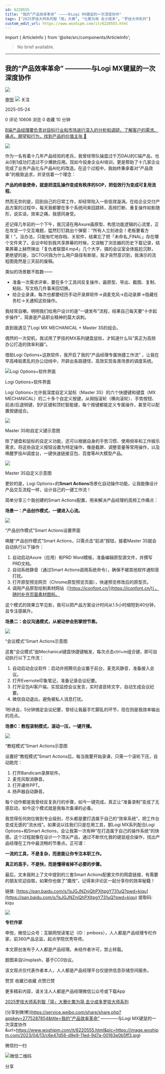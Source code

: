 ```yaml
---
id: 6220555
title: "我的“产品效率革命” ————与Logi MX键鼠的一次深度协作"
tags: ["2025罗技大师系列智「简」大赛", "化繁为简 击少成多", "罗技大师系列"]
custom_edit_url: https://www.woshipm.com/it/6220555.html
---
```

import { ArticleInfo } from '@site/src/components/ArticleInfo';

<ArticleInfo
    author="申悦"
    authorLink="https://www.woshipm.com/u/65947"
    published="2025-05-24"
    views={10606}
    comments={0}
    collects={0}
/>

> No brief available.

---

## 我的“产品效率革命” ————与Logi MX键鼠的一次深度协作

[![](https://static.woshipm.com/view/woshipm_api_def_20250429195644_5274.jpg?imageView2/1/w/72/h/72/q/100)](https://www.woshipm.com/u/65947)

[申悦](https://www.woshipm.com/u/65947) ![](https://static.woshipm.com/tag/1121_1@2x.png) 关注

2025-05-24

0 评论 10606 浏览 0 收藏 10 分钟

[B端产品经理要负责对目标行业和市场进行深入的分析和调研，了解客户的需求、痛点、期望和行为，找到产品的价值主张 🔗](https://ke.qidianla.com/courses/bcpm)

![](https://image.woshipm.com/2023/04/13/c6e47d56-d9e9-11ed-9d7a-00163e0b5ff3.jpg)

作为一名有着十几年产品经验的老兵，我曾经带队操盘过千万DAU的C端产品，也从0到1成功打造过不少爆款应用。现如今投身企业AI培训，更是帮助了十几家企业完成了业务产品化与产品AI化的改造。在这个过程中，我始终秉承着对“产品效率”的极致追求，并坚信着一个理念：

**产品的终极使命，就是把混乱操作变成有秩序的SOP，把低效行为变成可复用流程**。

然而无奈的是，回到自己的日常工作，却经常陷入一些低效漩涡。在给企业交付产品方案的过程中，每天我都要在多个系统间来回跳转，高频打断、重复操作如影随形，说实话，效率之痛，我感同身受。

还记得几年前的一个下午，我沉浸在用Axure画原型、构思功能逻辑的心流里，正在攻坚一个交互难题，猛然钉钉跳出个弹窗：“所有人立刻进会！老板要看方案！”。没办法，只能匆忙地存档、关软件，结果忘了把「未命名\_FINAL」存在哪个文件夹了。会议中轮到我共享屏幕的时候，又误触了浏览器的历史下载记录，结果屏幕上赫然弹出「复仇者联盟4.mp4」几个大字，搞的会议室全体尴尬沉默，更绝望的是，当CTO问我为什么用户路径有断层，我才突然意识到，我演示的流程图竟然是三天前的废稿。

类似的场景数不胜数——

*   准备一次需求评审，要在多个工具间反复操作，画原型、导出、截图、复制、粘贴、写文档几件事来回切换。
*   给企业录课，每次也都要经历手动开录屏软件→调麦克风→启动录屏→隐藏任务栏→关通知这些操作。

我经常自嘲，明明我们给用户设计的是“一键发布”流程，结果自己每天要“十步起步操作”，简直是产品职业精神的莫大讽刺。

直到我遇见了Logi MX MECHANICAL + Master 3S的组合。

偶然的一次契机，我试用了罗技的MX系列键盘鼠标，才知道什么叫“真正为高频办公打造的效率利器”。

借助Logi Options+这款软件，我开启了我的“产品经理专属快捷工作流” ，让我在早高峰般紊乱的办公动线中，开辟出各路捷径，高效实现各类场景的调度系统。

![Logi Options+软件界面](https://image.woshipm.com/2025/05/23/45485a0a-37d0-11f0-a590-00163e09d72f.png)

Logi Options+软件界面

Logi Options+允许我深度自定义鼠标（Master 3S）的六个快捷键和键盘（MX MECHANICAL）的二十多个自定义按键，从拇指滚轮（横向滚轮）、手势按钮、前进/后退侧键，到F区键和顶栏智能键，每个按键都能定义专属操作，甚至可以配置按键组合。

![](https://image.woshipm.com/2025/05/23/6fa65aa4-37d0-11f0-821c-00163e09d72f.png)

Master 3S和自定义键示意图

除了键盘和鼠标的自定义功能，还可以根据自身的手势习惯、使用频率和工作娱乐需求，将这些自定义按钮设置为特定操作，像是截屏、调整音量等常用操作，以及唤醒罗技AI调度台，一键快速链接豆包、百度等AI大模型产品。

![](https://image.woshipm.com/2025/05/23/8f24124a-37d0-11f0-a590-00163e09d72f.png)

Master 3S自定义示意图

更妙的是，Logi Options+的**Smart Actions**场景化自动操作功能，让我能像设计产品交互流程一样，设计自己的一键工作流！

简单分享三个我创建的Smart Actions配置，用来解决产品经理的高频工作痛点：

**场景一：产品创作模式，一键进入心流。**

![](https://image.woshipm.com/2025/05/23/48e94786-37d1-11f0-a590-00163e09d72f.png)

“产品创作模式”Smart Actions设置界面

唤醒“产品创作模式”Smart Actions，只需点击“前进”按钮，接着Master 3S就会自动执行以下操作：

1.  自动启动Axure（应用）和PRD Word模板，准备编辑原型源文件，并撰写PRD文档。
2.  自动系统静音（通过Smart Actions调用系统命令），确保不被其他软件通知音打扰。
3.  打开原型预览网页（Chrome原型预览页面），快速预览修改后的原型页。
4.  调用产品原型绘制素材网站（[https://iconfont.cn/](https://iconfont.cn/)），随时补充页面素材图标。

这个模式的效果立竿见影，我可以把产品方案设计时间从1.5小时缩短到40分钟，且专注感飙升。

**场景二：会议沟通模式，从被动参会到掌控节奏。**

![](https://image.woshipm.com/2025/05/23/55cbbeca-37d1-11f0-a590-00163e09d72f.png)

“会议模式”Smart Actions示意图

这套“会议模式”由Mechanical键盘快捷键触发，每次点击ctrl+m组合键，即可自动执行以下工作流：

1.  自动启动会议软件：启动并把腾讯会议置于前台，麦克风静音，准备接入会议。
2.  打开Evernote印象笔记，准备记录会议纪要。
3.  打开豆包AI客户端，实现监控会议发言，实时语音转文字，自动生成会议纪要。
4.  微信自动退出，避免被私人消息打扰。

1秒进会，5分钟搞定会议纪要，曾经让我最手忙脚乱的环节，现在则是我效率输出的亮点。

**场景C：教程录制模式，滚动一压，一键开播。**

![](https://image.woshipm.com/2025/05/23/5e996778-37d1-11f0-a590-00163e09d72f.png)

“教程模式”Smart Actions示意图

设置好“教程模式”Smart Actions后，每当我要开始录课，只需一个滚轮下压，自动跑完：

1.  打开Bandicam录屏软件。
2.  麦克风取消静音。
3.  打开课件PPT。
4.  扬声器自动静音。

每个动作都是我曾经反复执行的步骤，如今一键完成，真正让“准备录制”变成了无感启动，如今这个模式就是我每次备课的必备。

我觉得任何岗位做到专业级别，尽头都是要打造属于自己的“效率系统”，把工作台变成无感的”流水线”。如果说以往我们只是在用工具，那Logi MX系列配合Logi Options+和Smart Actions，会让我第一次有种“在打造属于自己的操作系统”的快感。这个过程就像在设计一个顶尖产品，通过不断优化我的键鼠组合操作，找出产品经理在工作中最流畅的节奏点。正可谓：

**一流的工具，不是复杂，而是能让你专注本职工作。**

**真正的高手，不是快，而是懂得省掉不必要的步骤。**

最后，文末我附上了文中提到的三套Smart Actions配置文件的网盘链接，有需要的朋友欢迎自取，如果你也做了“魔改”，记得来评论区一起分享你的效率秘籍！

链接: [https://pan.baidu.com/s/1sJGJNZnjQhPXltpgY731uQ?pwd=kiqu](https://pan.baidu.com/s/1sJGJNZnjQhPXltpgY731uQ?pwd=kiqu) 提取码: kiqu

![](https://image.woshipm.com/2025/05/23/01f93f38-37d2-11f0-a590-00163e09d72f.png)

**专栏作家**

申悦，微信公众号：互联网悦读笔记（ID：pmboxs），人人都是产品经理专栏作家，前360产品总监，起点学院优秀导师。

本文原创发布于人人都是产品经理。未经作者许可，禁止转载。

题图来自Unsplash，基于CC0协议。

该文观点仅代表作者本人，人人都是产品经理平台仅提供信息存储空间服务。

赞赏 收藏已收藏 点赞已赞

更多精彩内容，请关注人人都是产品经理微信公众号或下载App

[2025罗技大师系列智「简」大赛](https://www.woshipm.com/tag/2025%e7%bd%97%e6%8a%80%e5%a4%a7%e5%b8%88%e7%b3%bb%e5%88%97%e6%99%ba%e3%80%8c%e7%ae%80%e3%80%8d%e5%a4%a7%e8%b5%9b)[化繁为简 击少成多](https://www.woshipm.com/tag/%e5%8c%96%e7%b9%81%e4%b8%ba%e7%ae%80-%e5%87%bb%e5%b0%91%e6%88%90%e5%a4%9a)[罗技大师系列](https://www.woshipm.com/tag/%e7%bd%97%e6%8a%80%e5%a4%a7%e5%b8%88%e7%b3%bb%e5%88%97)

[分享到微博](https://service.weibo.com/share/share.php?appkey=2775287854&title=我的“产品效率革命” ————与Logi MX键鼠的一次深度协作&url=https://www.woshipm.com/it/6220555.html&pic=https://image.woshipm.com/2023/04/13/c6e47d56-d9e9-11ed-9d7a-00163e0b5ff3.jpg)

微信扫一扫

![微信二维码](https://api.pwmqr.com/qrcode/create/?url=https://www.woshipm.com/it/6220555.html)

分享